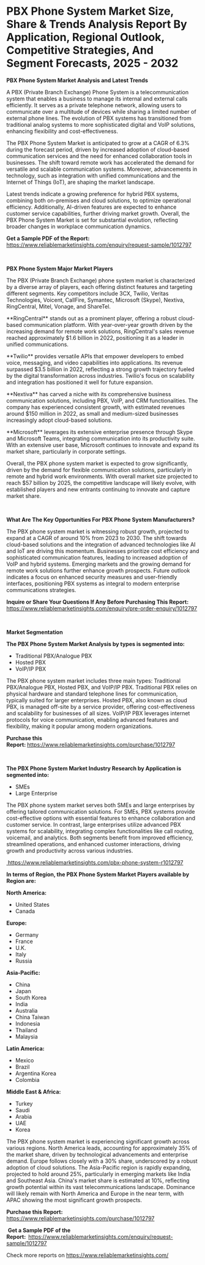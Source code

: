 <p><h1>PBX Phone System Market Size, Share & Trends Analysis Report By Application, Regional Outlook, Competitive Strategies, And Segment Forecasts, 2025 - 2032</h1></p><p><strong>PBX Phone System Market Analysis and Latest Trends</strong></p>
<p><p>A PBX (Private Branch Exchange) Phone System is a telecommunication system that enables a business to manage its internal and external calls efficiently. It serves as a private telephone network, allowing users to communicate over a multitude of devices while sharing a limited number of external phone lines. The evolution of PBX systems has transitioned from traditional analog systems to more sophisticated digital and VoIP solutions, enhancing flexibility and cost-effectiveness.</p><p>The PBX Phone System Market is anticipated to grow at a CAGR of 6.3% during the forecast period, driven by increased adoption of cloud-based communication services and the need for enhanced collaboration tools in businesses. The shift toward remote work has accelerated the demand for versatile and scalable communication systems. Moreover, advancements in technology, such as integration with unified communications and the Internet of Things (IoT), are shaping the market landscape. </p><p>Latest trends indicate a growing preference for hybrid PBX systems, combining both on-premises and cloud solutions, to optimize operational efficiency. Additionally, AI-driven features are expected to enhance customer service capabilities, further driving market growth. Overall, the PBX Phone System Market is set for substantial evolution, reflecting broader changes in workplace communication dynamics.</p></p>
<p><strong>Get a Sample PDF of the Report:&nbsp;</strong> <a href="https://www.reliablemarketinsights.com/enquiry/request-sample/1012797?utm_campaign=2271&utm_medium=2&utm_source=Github&utm_content=ia&utm_term=05032025&utm_id=pbx-phone-system">https://www.reliablemarketinsights.com/enquiry/request-sample/1012797</a></p>
<p>&nbsp;</p>
<p><strong>PBX Phone System Major Market Players</strong></p>
<p><p>The PBX (Private Branch Exchange) phone system market is characterized by a diverse array of players, each offering distinct features and targeting different segments. Key competitors include 3CX, Twilio, Veritas Technologies, Voicent, CallFire, Symantec, Microsoft (Skype), Nextiva, RingCentral, Mitel, Vonage, and ShareTel.</p><p>**RingCentral** stands out as a prominent player, offering a robust cloud-based communication platform. With year-over-year growth driven by the increasing demand for remote work solutions, RingCentral's sales revenue reached approximately $1.6 billion in 2022, positioning it as a leader in unified communications.</p><p>**Twilio** provides versatile APIs that empower developers to embed voice, messaging, and video capabilities into applications. Its revenue surpassed $3.5 billion in 2022, reflecting a strong growth trajectory fueled by the digital transformation across industries. Twilio's focus on scalability and integration has positioned it well for future expansion.</p><p>**Nextiva** has carved a niche with its comprehensive business communication solutions, including PBX, VoIP, and CRM functionalities. The company has experienced consistent growth, with estimated revenues around $150 million in 2022, as small and medium-sized businesses increasingly adopt cloud-based solutions.</p><p>**Microsoft** leverages its extensive enterprise presence through Skype and Microsoft Teams, integrating communication into its productivity suite. With an extensive user base, Microsoft continues to innovate and expand its market share, particularly in corporate settings.</p><p>Overall, the PBX phone system market is expected to grow significantly, driven by the demand for flexible communication solutions, particularly in remote and hybrid work environments. With overall market size projected to reach $57 billion by 2025, the competitive landscape will likely evolve, with established players and new entrants continuing to innovate and capture market share.</p></p>
<p>&nbsp;</p>
<p><strong>What Are The Key Opportunities For PBX Phone System Manufacturers?</strong></p>
<p><p>The PBX phone system market is witnessing robust growth, projected to expand at a CAGR of around 10% from 2023 to 2030. The shift towards cloud-based solutions and the integration of advanced technologies like AI and IoT are driving this momentum. Businesses prioritize cost efficiency and sophisticated communication features, leading to increased adoption of VoIP and hybrid systems. Emerging markets and the growing demand for remote work solutions further enhance growth prospects. Future outlook indicates a focus on enhanced security measures and user-friendly interfaces, positioning PBX systems as integral to modern enterprise communications strategies.</p></p>
<p><strong>Inquire or Share Your Questions If Any Before Purchasing This Report:</strong> <a href="https://www.reliablemarketinsights.com/enquiry/pre-order-enquiry/1012797?utm_campaign=2271&utm_medium=2&utm_source=Github&utm_content=ia&utm_term=05032025&utm_id=pbx-phone-system">https://www.reliablemarketinsights.com/enquiry/pre-order-enquiry/1012797</a></p>
<p>&nbsp;</p>
<p><strong>Market Segmentation</strong></p>
<p><strong>The PBX Phone System Market Analysis by types is segmented into:</strong></p>
<p><ul><li>Traditional PBX/Analogue PBX</li><li>Hosted PBX</li><li>VoIP/IP PBX</li></ul></p>
<p><p>The PBX phone system market includes three main types: Traditional PBX/Analogue PBX, Hosted PBX, and VoIP/IP PBX. Traditional PBX relies on physical hardware and standard telephone lines for communication, typically suited for larger enterprises. Hosted PBX, also known as cloud PBX, is managed off-site by a service provider, offering cost-effectiveness and scalability for businesses of all sizes. VoIP/IP PBX leverages internet protocols for voice communication, enabling advanced features and flexibility, making it popular among modern organizations.</p></p>
<p><strong>Purchase this Report:&nbsp;</strong><a href="https://www.reliablemarketinsights.com/purchase/1012797?utm_campaign=2271&utm_medium=2&utm_source=Github&utm_content=ia&utm_term=05032025&utm_id=pbx-phone-system">https://www.reliablemarketinsights.com/purchase/1012797</a></p>
<p>&nbsp;</p>
<p><strong>The PBX Phone System Market Industry Research by Application is segmented into:</strong></p>
<p><ul><li>SMEs</li><li>Large Enterprise</li></ul></p>
<p><p>The PBX phone system market serves both SMEs and large enterprises by offering tailored communication solutions. For SMEs, PBX systems provide cost-effective options with essential features to enhance collaboration and customer service. In contrast, large enterprises utilize advanced PBX systems for scalability, integrating complex functionalities like call routing, voicemail, and analytics. Both segments benefit from improved efficiency, streamlined operations, and enhanced customer interactions, driving growth and productivity across various industries.</p></p>
<p><a href="https://www.reliablemarketinsights.com/pbx-phone-system-r1012797?utm_campaign=2271&utm_medium=2&utm_source=Github&utm_content=ia&utm_term=05032025&utm_id=pbx-phone-system">&nbsp;https://www.reliablemarketinsights.com/pbx-phone-system-r1012797</a></p>
<p><strong>In terms of Region, the PBX Phone System Market Players available by Region are:</strong></p>
<p>
    <p> <strong> North America: </strong>
        <ul>
            <li>United States</li>
            <li>Canada</li>
        </ul>
        </p> 
    <p> <strong> Europe: </strong>
        <ul>
            <li>Germany</li>
            <li>France</li>
            <li>U.K.</li>
            <li>Italy</li>
            <li>Russia</li>
        </ul>
        </p> 
    <p> <strong> Asia-Pacific: </strong>
        <ul>
            <li>China</li>
            <li>Japan</li>
            <li>South Korea</li>
            <li>India</li>
            <li>Australia</li>
            <li>China Taiwan</li>
            <li>Indonesia</li>
            <li>Thailand</li>
            <li>Malaysia</li>
        </ul>
        </p> 
    <p> <strong> Latin America: </strong>
        <ul>
            <li>Mexico</li>
            <li>Brazil</li>
            <li>Argentina Korea</li>
            <li>Colombia</li>
        </ul>
        </p> 
    <p> <strong> Middle East & Africa: </strong>
        <ul>
            <li>Turkey</li>
            <li>Saudi</li>
            <li>Arabia</li>
            <li>UAE</li>
            <li>Korea</li>
        </ul>
    </p>
    </p>
<p><p>The PBX phone system market is experiencing significant growth across various regions. North America leads, accounting for approximately 35% of the market share, driven by technological advancements and enterprise demand. Europe follows closely with a 30% share, underscored by a robust adoption of cloud solutions. The Asia-Pacific region is rapidly expanding, projected to hold around 25%, particularly in emerging markets like India and Southeast Asia. China's market share is estimated at 10%, reflecting growth potential within its vast telecommunications landscape. Dominance will likely remain with North America and Europe in the near term, with APAC showing the most significant growth prospects.</p></p>
<p><strong>Purchase this Report: </strong><a href="https://www.reliablemarketinsights.com/purchase/1012797?utm_campaign=2271&utm_medium=2&utm_source=Github&utm_content=ia&utm_term=05032025&utm_id=pbx-phone-system">https://www.reliablemarketinsights.com/purchase/1012797</a></p>
<p>&nbsp;<strong>Get a Sample PDF of the Report:&nbsp;&nbsp;</strong><a href="https://www.reliablemarketinsights.com/enquiry/request-sample/1012797?utm_campaign=2271&utm_medium=2&utm_source=Github&utm_content=ia&utm_term=05032025&utm_id=pbx-phone-system">https://www.reliablemarketinsights.com/enquiry/request-sample/1012797</a></p>
<p><strong></strong></p>
<p>Check more reports on <a href="https://www.reliablemarketinsights.com/?utm_campaign=2271&utm_medium=2&utm_source=Github&utm_content=ia&utm_term=05032025&utm_id=pbx-phone-system">https://www.reliablemarketinsights.com/</a></p>